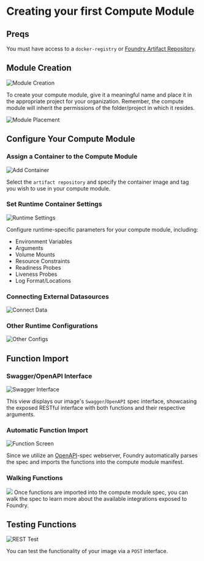 
# Creating your first Compute Module

## Preqs
You must have access to a `docker-registry` or [Foundry Artifact Repository](../artifact-registry.md).


## Module Creation
![Module Creation](/python/static/01_modal_create.png)

To create your compute module, give it a meaningful name and place it in the appropriate project for your organization. Remember, the compute module will inherit the permissions of the folder/project in which it resides.

![Module Placement](/python/static/01_modal_create_2.png)

## Configure Your Compute Module

### Assign a Container to the Compute Module
![Add Container](/python/static/01_add_container.png)

Select the `artifact repository` and specify the container image and tag you wish to use in your compute module.

### Set Runtime Container Settings
![Runtime Settings](/python/static/01_runtime_settings.png)

Configure runtime-specific parameters for your compute module, including:

- Environment Variables
- Arguments
- Volume Mounts
- Resource Constraints
- Readiness Probes
- Liveness Probes
- Log Format/Locations

### Connecting External Datasources
![Connect Data](/python/static/01_connect_data.png)

### Other Runtime Configurations
![Other Configs](/python/static/other_configs.png)

## Function Import

### Swagger/OpenAPI Interface
![Swagger Interface](/python/static/01_swagger.png)

This view displays our image's `Swagger`/`OpenAPI` spec interface, showcasing the exposed RESTful interface with both functions and their respective arguments.

### Automatic Function Import
![Function Screen](/python/static/01_function_screen.png)

Since we utilize an [OpenAPI](https://www.openapis.org/)-spec webserver, Foundry automatically parses the spec and imports the functions into the compute module manifest.

### Walking Functions
![](/static/01_function_walk.png)
Once functions are imported into the compute module spec, you can walk the spec to learn more about the available integrations exposed to Foundry.


## Testing Functions
![REST Test](/python/static/01_rest_test.png)

You can test the functionality of your image via a `POST` interface.
